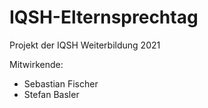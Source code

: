 # IQSH-Elternsprechtag

Projekt der IQSH Weiterbildung 2021

Mitwirkende:
  * Sebastian Fischer
  * Stefan Basler

